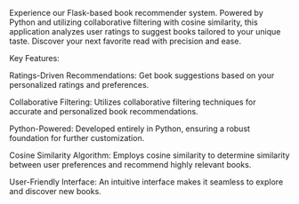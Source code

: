 Experience our Flask-based book recommender system. Powered by Python and utilizing collaborative filtering with cosine similarity, this application analyzes user ratings to suggest books tailored to your unique taste. Discover your next favorite read with precision and ease.

Key Features:

Ratings-Driven Recommendations: Get book suggestions based on your personalized ratings and preferences.

Collaborative Filtering: Utilizes collaborative filtering techniques for accurate and personalized book recommendations.

Python-Powered: Developed entirely in Python, ensuring a robust foundation for further customization.

Cosine Similarity Algorithm: Employs cosine similarity to determine similarity between user preferences and recommend highly relevant books.

User-Friendly Interface: An intuitive interface makes it seamless to explore and discover new books.
